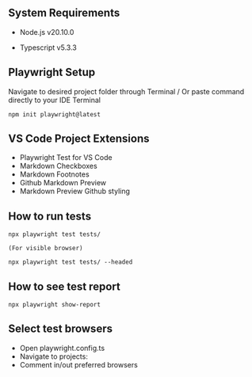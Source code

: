 ## System Requirements

- Node.js v20.10.0

- Typescript v5.3.3

## Playwright Setup

Navigate to desired project folder through Terminal / Or paste command directly to your IDE Terminal

````
npm init playwright@latest 
````

## VS Code Project Extensions

- Playwright Test for VS Code
- Markdown Checkboxes
- Markdown Footnotes
- Github Markdown Preview
- Markdown Preview Github styling

## How to run tests

````
npx playwright test tests/

(For visible browser)

npx playwright test tests/ --headed
````
## How to see test report
````
npx playwright show-report  
````

## Select test browsers

- Open playwright.config.ts 
- Navigate to projects:
- Comment in/out preferred browsers






